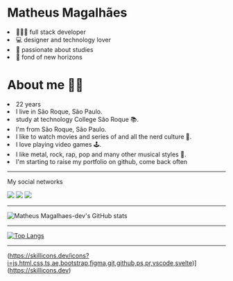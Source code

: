 <h1>Matheus Magalhães</h1>

<li>👨🏻‍💻 full stack developer 
<li>💻 designer and technology lover 
<li>📔 passionate about studies 
<li>🌅 fond of new horizons

<h1>About me 🙋‍♂️</h1>
<li>22 years
<li>I live in São Roque, São Paulo.
<li>study at technology College São Roque 📚.
<li>I'm from São Roque, São Paulo.
<li>I like to watch movies and series of and all the nerd culture 🎥.
<li>I love playing video games 🕹.
<li>I like metal, rock, rap, pop and many other musical styles 🎸.
<li>I'm starting to raise my portfolio on github, come back often 
  
---------------------------
  
My social networks
<br>  

  <a href="https://www.instagram.com/matheusmagalhaes.dev/"><img src="https://skillicons.dev/icons?i=instagram"></a>
  <a href="https://www.instagram.com/matheusmagalhaes.dev/"><img src="https://skillicons.dev/icons?i=twitter"></a> 
  <a href="https://www.instagram.com/matheusmagalhaes.dev/"><img src="https://skillicons.dev/icons?i=linkedin"></a> 

--------------------------
  
![Matheus Magalhaes-dev's GitHub stats](https://github-readme-stats.vercel.app/api?username=MatheusMagalhaes-dev&show_icons=true&theme=radical)
  
--------------------------

[![Top Langs](https://github-readme-stats.vercel.app/api/top-langs/?username=MatheusMagalhaes-dev&theme=radical)](https://github.com/MatheusMagalhaes-dev/github-readme-stats)
  
--------------------------------------

(https://skillicons.dev/icons?i=js,html,css,ts,ae,bootstrap,figma,git,github,ps,pr,vscode,svelte)](https://skillicons.dev)

